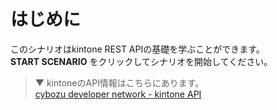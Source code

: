 # はじめに

このシナリオはkintone REST APIの基礎を学ぶことができます。<br/>
**START SCENARIO** をクリックしてシナリオを開始してください。

> ▼ kintoneのAPI情報はこちらにあります。<br/>
> [cybozu developer network - kintone API](https://developer.cybozu.io/hc/ja/articles/360028177472)